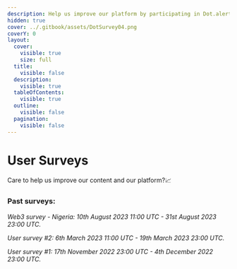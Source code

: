 ```yaml
---
description: Help us improve our platform by participating in Dot.alert() surveys.
hidden: true
cover: ../.gitbook/assets/DotSurvey04.png
coverY: 0
layout:
  cover:
    visible: true
    size: full
  title:
    visible: false
  description:
    visible: true
  tableOfContents:
    visible: true
  outline:
    visible: false
  pagination:
    visible: false
---
```


# User Surveys

Care to help us improve our content and our platform?📈



### **Past surveys:**

_Web3 survey - Nigeria: 10th August 2023 11:00 UTC -  31st August 2023 23:00 UTC._

_User survey #2: 6th March 2023 11:00 UTC -  19th March 2023 23:00 UTC._

_User survey #1: 17th November 2022 23:00 UTC -  4th December 2022 23:00 UTC._

